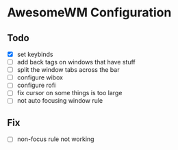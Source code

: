 # AwesomeWM Configuration

## Todo
- [x] set keybinds
- [ ] add back tags on windows that have stuff
- [ ] split the window tabs across the bar
- [ ] configure wibox
- [ ] configure rofi
- [ ] fix cursor on some things is too large
- [ ] not auto focusing window rule

## Fix
- [ ] non-focus rule not working
